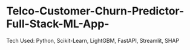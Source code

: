 # Telco-Customer-Churn-Predictor-Full-Stack-ML-App-
Tech Used: Python, Scikit-Learn, LightGBM, FastAPI, Streamlit, SHAP
